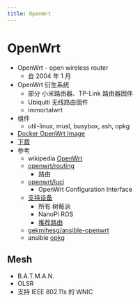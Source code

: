 ```yaml
---
title: OpenWrt
---
```


# OpenWrt

- OpenWrt - open wireless router
  - 自 2004 年 1 月
- OpenWrt 衍生系统
  - 部分 小米路由器、TP-Link 路由器固件
  - Ubiquiti 无线路由固件
  - immortalwrt
- 组件
  - util-linux, musl, busybox, ash, opkg
- [Docker OpenWrt Image](https://wiki.openwrt.org/doc/howto/docker_openwrt_image)
- [下载](https://downloads.openwrt.org/)
- 参考
  - wikipedia [OpenWrt](https://en.wikipedia.org/wiki/OpenWrt)
  - [openwrt/routing](https://github.com/openwrt/routing)
    - 路由
  - [openwrt/luci](https://github.com/openwrt/luci)
    - OpenWrt Configuration Interface
  - [支持设备](https://openwrt.org/supported_devices)
    - 所有 树莓派
    - NanoPi ROS
    - [推荐路由](https://openwrt.org/toh/recommended_routers)
  - [gekmihesg/ansible-openwrt](https://github.com/gekmihesg/ansible-openwrt)
  - ansible [opkg](https://docs.ansible.com/ansible/latest/collections/community/general/opkg_module.html)

## Mesh

- B.A.T.M.A.N.
- OLSR
- 支持 IEEE 802.11s 的 WNIC
